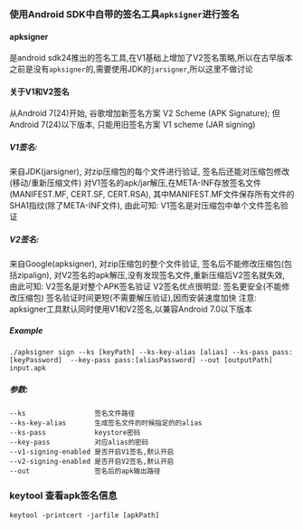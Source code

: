 ### 使用Android SDK中自带的签名工具`apksigner`进行签名
#### apksigner 
是android sdk24推出的签名工具,在V1基础上增加了V2签名策略,所以在古早版本之前是没有`apksigner`的,需要使用JDK的`jarsigner`,所以这里不做讨论

#### 关于V1和V2签名
从Android 7(24)开始, 谷歌增加新签名方案 V2 Scheme (APK Signature);
但Android 7(24)以下版本, 只能用旧签名方案 V1 scheme (JAR signing)
##### V1签名:
来自JDK(jarsigner), 对zip压缩包的每个文件进行验证, 签名后还能对压缩包修改(移动/重新压缩文件)
对V1签名的apk/jar解压,在META-INF存放签名文件(MANIFEST.MF, CERT.SF, CERT.RSA),
其中MANIFEST.MF文件保存所有文件的SHA1指纹(除了META-INF文件), 由此可知: V1签名是对压缩包中单个文件签名验证
##### V2签名:
来自Google(apksigner), 对zip压缩包的整个文件验证, 签名后不能修改压缩包(包括zipalign),
对V2签名的apk解压,没有发现签名文件,重新压缩后V2签名就失效, 由此可知: V2签名是对整个APK签名验证
V2签名优点很明显:
签名更安全(不能修改压缩包)
签名验证时间更短(不需要解压验证),因而安装速度加快
注意: apksigner工具默认同时使用V1和V2签名,以兼容Android 7.0以下版本

#####  Example
```shell
./apksigner sign --ks [keyPath] --ks-key-alias [alias] --ks-pass pass:[keyPassword]  --key-pass pass:[aliasPassword] --out [outputPath] input.apk
```
##### 参数:
    --ks                 签名文件路径
    --ks-key-alias       生成签名文件的时候指定的的alias
    --ks-pass            keystore密码
    --key-pass           对应alias的密码
    --v1-signing-enabled 是否开启V1签名,默认开启
    --v2-signing-enabled 是否开启V2签名,默认开启
    --out                签名后的apk输出路径

### keytool 查看apk签名信息
```shell
keytool -printcert -jarfile [apkPath]
```